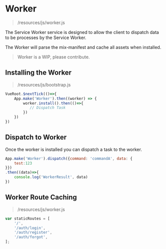 # Worker

> /resources/js/worker.js

The Service Worker service is designed to 
allow the client to dispatch data to be processes by the Service Worker.

The Worker will parse the mix-manifest and cache all assets when installed.

> Worker is a WIP, please contribute. 

## Installing the Worker

> /resources/js/bootstrap.js

```javascript
VueRoot.$nextTick(()=>{
    App.make('Worker').then((worker) => {
        worker.install().then(()=>{
           // Dispatch Task
        })
    })
})
```

## Dispatch to Worker

Once the worker is installed you can dispatch a task to the worker.

```javascript
App.make('Worker').dispatch({command: 'commandA', data: {
    test:123
}})
.then((data)=>{
    console.log('WorkerResult', data)
})
```


## Worker Route Caching

> /resources/js/worker.js

```javascript
var staticRoutes = [
    '/',
    '/auth/login',
    '/auth/register',
    '/auth/forgot',
];
```

